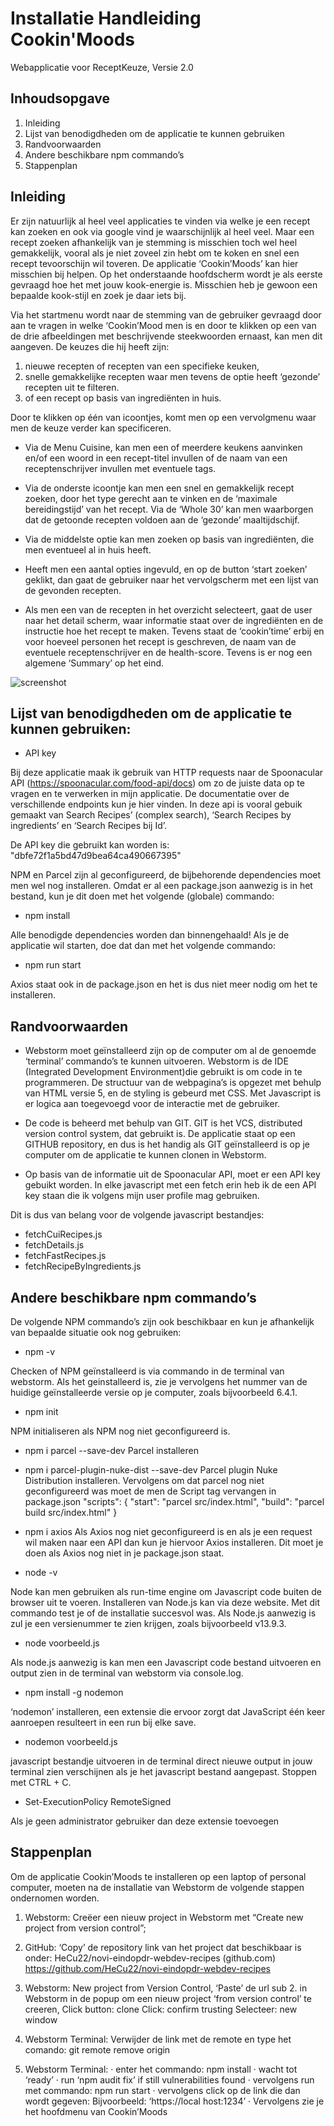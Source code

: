 # Installatie Handleiding Cookin'Moods
Webapplicatie voor ReceptKeuze,
Versie 2.0

## Inhoudsopgave

1. Inleiding
2. Lijst van benodigdheden om de applicatie te kunnen gebruiken
3. Randvoorwaarden
4. Andere beschikbare npm commando’s
5. Stappenplan


## Inleiding

Er zijn natuurlijk al heel veel applicaties te vinden via welke je een recept kan zoeken en ook via google vind je waarschijnlijk al heel veel. Maar een recept zoeken afhankelijk van je stemming is misschien toch wel heel gemakkelijk, vooral als je niet zoveel zin hebt om te koken en snel een recept tevoorschijn wil toveren.
De applicatie ‘Cookin’Moods’ kan hier misschien bij helpen. Op het onderstaande hoofdscherm wordt je als eerste gevraagd hoe het met jouw kook-energie is. Misschien heb je gewoon een bepaalde kook-stijl en zoek je daar iets bij.

Via het startmenu wordt naar de stemming van de gebruiker gevraagd door aan te vragen in welke ‘Cookin’Mood men is en door te klikken op een van de drie afbeeldingen met beschrijvende steekwoorden ernaast, kan men dit aangeven. 
De keuzes die hij heeft zijn:

1. nieuwe recepten of recepten van een specifieke keuken,
2. snelle gemakkelijke recepten waar men tevens de optie heeft ‘gezonde’ recepten uit te filteren.
3. of een recept op basis van ingrediënten in huis.

Door te klikken op één van icoontjes, komt men op een vervolgmenu waar men de keuze verder kan specificeren. 
* Via de Menu Cuisine, kan men een of meerdere keukens aanvinken en/of een woord in een recept-titel invullen of de naam van een receptenschrijver invullen met eventuele tags.
* Via de onderste icoontje kan men een snel en gemakkelijk recept zoeken, door het type gerecht aan te vinken en de ‘maximale bereidingstijd’ van het recept. Via de ‘Whole 30’ kan men waarborgen dat de getoonde recepten voldoen aan de ‘gezonde’ maaltijdschijf.
* Via de middelste optie kan men zoeken op basis van ingrediënten, die men eventueel al in huis heeft.
* Heeft men een aantal opties ingevuld, en op de button ‘start zoeken’ geklikt, dan gaat de gebruiker naar het vervolgscherm met een lijst van de gevonden recepten.

* Als men een van de recepten in het overzicht selecteert, gaat de user naar het detail scherm, waar informatie staat over de ingrediënten en de instructie hoe het recept te maken. Tevens staat de ‘cookin’time’ erbij en voor hoeveel personen het recept is geschreven, de naam van de eventuele receptenschrijver en de health-score. Tevens is er nog een algemene ‘Summary’ op het eind.


![screenshot](./src/assets/screenshots/screenshot-main.jpg)

## Lijst van benodigdheden om de applicatie te kunnen gebruiken: 

* API key

Bij deze applicatie maak ik gebruik van HTTP requests naar de Spoonacular API (https://spoonacular.com/food-api/docs) om zo de juiste data op te vragen en te verwerken in mijn applicatie. De documentatie over de verschillende endpoints kun je hier vinden.
In deze api is vooral gebuik gemaakt van Search Recipes’ (complex search), ‘Search Recipes by ingredients’ en ‘Search Recipes bij Id’.

De API key die gebruikt kan worden is: "dbfe72f1a5bd47d9bea64ca490667395"

NPM en Parcel zijn al geconfigureerd, de bijbehorende dependencies moet men wel nog  installeren. 
Omdat er al een package.json aanwezig is in het bestand, kun je dit doen met het volgende (globale) commando:

* npm install

Alle benodigde dependencies worden dan binnengehaald! Als je de applicatie wil starten, doe dat dan met het volgende commando:
* npm run start

Axios staat ook in de package.json en het is dus niet meer nodig om het te installeren.
 


## Randvoorwaarden

* Webstorm moet geïnstalleerd zijn op de computer om al de genoemde ‘terminal’ commando’s te kunnen uitvoeren. Webstorm is de IDE (Integrated Development Environment)die gebruikt is om code in te programmeren. De structuur van de webpagina’s is opgezet met behulp van HTML versie 5, en de styling is gebeurd met CSS. Met Javascript is er logica aan toegevoegd voor de interactie met de gebruiker.
* De code is beheerd met behulp van GIT. 
GIT is het VCS, distributed version control system, dat gebruikt is. De applicatie staat op een GITHUB repository, en dus is het handig als GIT geïnstalleerd is op je computer om de applicatie te kunnen clonen in Webstorm. 

* Op basis van de informatie uit de Spoonacular API, moet er een API key gebuikt worden. In elke javascript met een fetch erin heb ik de een API key staan die ik volgens mijn user profile mag gebruiken.

Dit is dus van belang voor de volgende javascript bestandjes:
* fetchCuiRecipes.js
* fetchDetails.js
* fetchFastRecipes.js
* fetchRecipeByIngredients.js


## Andere beschikbare npm commando’s

De volgende NPM commando’s zijn ook beschikbaar en kun je afhankelijk van bepaalde situatie ook nog gebruiken:
* npm -v

Checken of NPM geïnstalleerd is via commando in de terminal van webstorm. 
Als het geinstalleerd is, zie je vervolgens het nummer van de huidige geïnstalleerde versie op je computer, zoals bijvoorbeeld 6.4.1.
* npm init

NPM initialiseren als NPM nog niet geconfigureerd is.

* npm i parcel --save-dev
Parcel installeren

* npm i parcel-plugin-nuke-dist --save-dev
Parcel plugin Nuke Distribution installeren. 
Vervolgens om dat parcel nog niet geconfigureerd was moet de men de Script tag vervangen in package.json 
"scripts": { "start": "parcel src/index.html", "build": "parcel build src/index.html" }

* npm i axios
Als Axios nog niet geconfigureerd is en als je een request wil maken naar een API dan kun je hiervoor Axios installeren. Dit moet je doen als Axios nog niet in je package.json staat. 
* node -v

Node kan men gebruiken als run-time engine om Javascript code buiten de browser uit te voeren. Installeren van Node.js kan via deze website. Met dit commando test je of de installatie succesvol was. Als Node.js aanwezig is zul je een versienummer te zien krijgen, zoals bijvoorbeeld v13.9.3.
* node voorbeeld.js

Als node.js aanwezig is kan men een Javascript code bestand uitvoeren en output zien in de terminal van webstorm via console.log. 
* npm install -g nodemon

‘nodemon’ installeren, een extensie die ervoor zorgt dat JavaScript één keer aanroepen resulteert in een run bij elke save.
* nodemon voorbeeld.js

javascript bestandje uitvoeren in de terminal direct nieuwe output in jouw terminal zien verschijnen als je het javascript bestand aangepast. Stoppen met CTRL + C.
* Set-ExecutionPolicy RemoteSigned

Als je geen administrator gebruiker dan deze extensie toevoegen
 


## Stappenplan

Om de applicatie Cookin’Moods te installeren op een laptop of personal computer, moeten na de installatie van Webstorm de volgende stappen ondernomen worden.
 
1. Webstorm:
Creëer een nieuw project in Webstorm met “Create new project from version control”;
2. GitHub:
‘Copy’ de repository link van het project dat beschikbaar is onder:
     HeCu22/novi-eindopdr-webdev-recipes (github.com) https://github.com/HeCu22/novi-eindopdr-webdev-recipes
3. Webstorm: 
New project from Version Control,
‘Paste’ de url sub 2. in Webstorm in de popup om een nieuw project ‘from version control’ te creeren,
    Click button: 
    clone
    Click: 
    confirm trusting 
    Selecteer: 
    new window 
4. Webstorm Terminal:
    Verwijder de link met de remote en type het comando:
    git remote remove origin
	 
5. Webstorm Terminal:
· enter het commando:
npm install
· wacht tot ‘ready’
· run ‘npm audit fix’ if still vulnerabilities found
· vervolgens run met commando:
    npm run start
· vervolgens click op de link die dan wordt gegeven: Bijvoorbeeld: ‘https://local host:1234’
· Vervolgens zie je het hoofdmenu van Cookin’Moods

